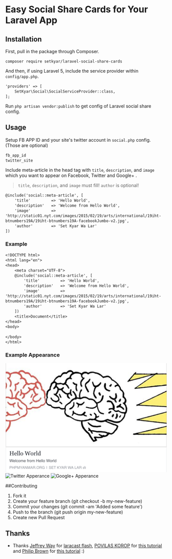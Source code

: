 # Easy Social Share Cards for Your Laravel App

## Installation

First, pull in the package through Composer.

	composer require setkyar/laravel-social-share-cards

And then, if using Laravel 5, include the service provider within `config/app.php`.

	'providers' => [
	    SetKyar\Social\SocialServiceProvider::class,
	];

Run `php artisan vendor:publish` to get config of Laravel social share config.

## Usage

Setup FB APP ID and your site's twitter account in `social.php` config. (Those are optional)

    fb_app_id
    twitter_site

Include meta-article in the head tag with `title`, `description`, and `image` which you want to appear on Facebook, Twitter and Google+ .

>  `title`, `description`, and `image` must fill! `author` is
> optional!

	@include('social::meta-article', [
	    'title'         => 'Hello World',
	    'description'   => 'Welcome from Hello World',
	    'image'         => 'http://static01.nyt.com/images/2015/02/19/arts/international/19iht-btnumbers19A/19iht-btnumbers19A-facebookJumbo-v2.jpg',
		'author'        => 'Set Kyar Wa Lar'
	])

### Example

    <!DOCTYPE html>
    <html lang="en">
    <head>
        <meta charset="UTF-8">
        @include('social::meta-article', [
    	    'title'         => 'Hello World',
    	    'description'   => 'Welcome from Hello World',
    	    'image'         => 'http://static01.nyt.com/images/2015/02/19/arts/international/19iht-btnumbers19A/19iht-btnumbers19A-facebookJumbo-v2.jpg',
    		'author'        => 'Set Kyar Wa Lar'
    	])
        <title>Document</title>
    </head>
    <body>
    
    </body>
    </html>

### Example Appearance

![Facebook Apperance](example/fb.png)
![Twitter Apperance](example/twitter.jpg)
![Google+ Apperance](example/gplus.jpg)

##Contributing

 1. Fork it 
 2. Create your feature branch (git checkout -b my-new-feature)
 3. Commit your changes (git commit -am 'Added some feature') 
 4. Push to the branch (git push origin my-new-feature) 
 5. Create new Pull Request

## Thanks

 - Thanks [Jeffrey Way](https://github.com/JeffreyWay) for [laracast flash](https://github.com/laracasts/flash), [POVILAS KOROP](https://twitter.com/PovilasKorop) for [this tutorial](http://laraveldaily.com/how-to-create-a-laravel-5-package-in-10-easy-steps/) and [Philip Brown](https://github.com/philipbrown) for [this tutorial](http://culttt.com/2014/05/07/create-psr-4-php-package/) :)